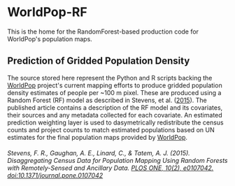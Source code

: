 WorldPop-RF
===========

This is the home for the RandomForest-based production code for WorldPop's population maps.

Prediction of Gridded Population Density
--------------------------------------------------------

The source stored here represent the Python and R scripts backing the [WorldPop](http://worldpop.org) project's current mapping efforts to produce gridded population density estimates of people per ~100 m pixel. These are produced using a Random Forest (RF) model as described in Stevens, et al. ([2015](http://journals.plos.org/plosone/article?id=10.1371/journal.pone.0107042)).  The published article contains a description of the RF model and its covariates, their sources and any metadata collected for each covariate.  An estimated prediction weighting layer is used to dasymetrically redistribute the census counts and project counts to match estimated populations based on UN estimates for the final population maps provided by [WorldPop](http://worldpop.org).

###### Stevens, F. R., Gaughan, A. E., Linard, C., & Tatem, A. J. (2015). Disaggregating Census Data for Population Mapping Using Random Forests with Remotely-Sensed and Ancillary Data. [PLOS ONE, 10(2), e0107042. doi:10.1371/journal.pone.0107042](http://journals.plos.org/plosone/article?id=10.1371/journal.pone.0107042)

